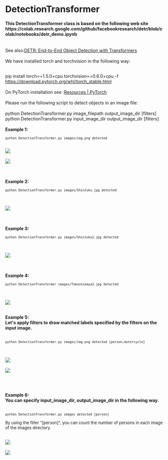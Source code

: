 
<h1>
DetectionTransformer
</h1>

<h4>
This DetectionTransformer class is based on the following web site
 https://colab.research.google.com/github/facebookresearch/detr/blob/colab/notebooks/detr_demo.ipynb
</h4>
<br>
See also:<a href='https://github.com/facebookresearch/detr'>DETR: End-to-End Object Detection with Transformers</a>
<br>
<br>
We have installed torch and torchvision in the following way:<br><br>
 
pip install torch==1.5.0+cpu torchvision==0.6.0+cpu -f https://download.pytorch.org/whl/torch_stable.html<br>
<br>
On PyTorch installation see :<a href="https://pytorch.org/resources/">Resources | PyTorch</a> 
<br>
<br>
Please run the following script to detect objects in an image file:<br>
<br>
python DetectionTransformer.py image_filepath output_image_dir [filters]
<br>
python DetectionTransformer.py input_image_dir output_image_dir [filters]
<br>
<br>
<b>Example 1:</b><br>

<font size=2>
<pre>
python DetectionTransformer.py images/img.png detected
</pre>
</font>
<br>
<img src="./detected/img.png">
<br>
<br>
<img src="./detected/img.png.txt.png">

<br><br>
<b>Example 2:</b><br>
<font size=2>
<pre>
python DetectionTransformer.py images/ShinJuku.jpg detected
</pre>
</font>
<br><br>
<img src="./detected/ShinJuku.jpg">


<br><br>
<b>Example 3:</b><br>

<font size=2>
<pre>
python DetectionTransformer.py images/ShinJuku2.jpg detected
</pre>
</font>
<br><br>
<img src="./detected/ShinJuku2.jpg">

<br><br>
<b>Example 4:</b><br>

<font size=2>
<pre>
python DetectionTransformer images/Takashimaya2.jpg detected
</pre>
</font>
<br><br>
<img src="./detected/Takashimaya2.jpg">
<br><br>

<b>Example 5:</b><br>
<b>
 Let's apply filters to draw matched labels specified by the filters on the input image.
<br>
<br>
</b>
<font size=2>
<pre>
python DetectionTransformer.py images/img.png detected [person,motorcycle]
</pre>
</font>
<br><br>
<img src="./detected/person_motorcycle_img.png">
<br><br>

<img src="./detected/person_motorcycle_img.png.txt.png">

<br><br>

<b>Example 6:</b><br>
<b>
 You can specify input_image_dir, output_image_dir in the following way.<br><br>
</b>
<font size=2>
<pre>
python DetectionTransformer.py images detected [person]
</pre>
By using the filter "[person]", you can count the number of persons in each image of the images directory.<br> 

</font>
<br>
<img src="./detected/person_img.png">
<br><br>

<img src="./detected/all_img.png.txt.png">

